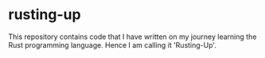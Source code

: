 # rusting-up
This repository contains code that I have written on my journey learning the Rust programming language. Hence I am calling it 'Rusting-Up'. 
